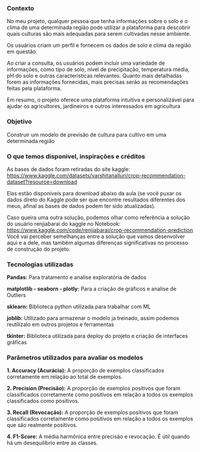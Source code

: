 ### Contexto

No meu projeto, qualquer pessoa que tenha informações sobre o solo e o clima de uma determinada região pode utilizar a plataforma para descobrir quais culturas são mais adequadas para serem cultivadas nesse ambiente.

Os usuários criam um perfil e fornecem os dados de solo e clima da região em questão.

Ao criar a consulta, os usuários podem incluir uma variedade de informações, como tipo de solo, nível de precipitação, temperatura média, pH do solo e outras características relevantes. Quanto mais detalhadas forem as informações fornecidas, mais precisas serão as recomendações feitas pela plataforma.

Em resumo, o projeto oferece uma plataforma intuitiva e personalizável para ajudar os agricultores, jardineiros e outros interessados em agricultura

### Objetivo

Construir um modelo de previsão de cultura para cultivo em uma determinada região

### O que temos disponível, inspirações e créditos

As bases de dados foram retiradas do site kaggle: https://www.kaggle.com/datasets/varshitanalluri/crop-recommendation-dataset?resource=download

Elas estão disponíveis para download abaixo da aula (se você puxar os dados direto do Kaggle pode ser que encontre resultados diferentes dos meus, afinal as bases de dados podem ter sido atualizadas).

Caso queira uma outra solução, podemos olhar como referência a solução do usuário renjiabarai do kaggle no Notebook: https://www.kaggle.com/code/renjiabarai/crop-recommendation-prediction
Você vai perceber semelhanças entre a solução que vamos desenvolver aqui e a dele, mas também algumas diferenças significativas no processo de construção do projeto.

### Tecnologias utilizadas

**Pandas:** Para tratamento e analise exploratória de dados

**matplotlib - seaborn - plotly:** Para a criação de gráficos e analise de Outliers

**sklearn:** Biblioteca python utilizada para trabalhar com ML

**joblib:** Utilizado para armazenar o modelo ja treinado, assim podemos reutilizalo em outros projetos e ferramentas

**tkinter:** Biblioteca utilizada para deploy do projeto e criação de interfaces gráficas

### Parâmetros utilizados para avaliar os modelos

**1. Accuracy (Acurácia):** A proporção de exemplos classificados corretamente em relação ao total de exemplos.

**2. Precision (Precisão):** A proporção de exemplos positivos que foram classificados corretamente como positivos em relação a todos os exemplos classificados como positivos.

**3. Recall (Revocação):** A proporção de exemplos positivos que foram classificados corretamente como positivos em relação a todos os exemplos que são realmente positivos.

**4. F1-Score:** A média harmônica entre precisão e revocação. É útil quando há um desequilíbrio entre as classes.
